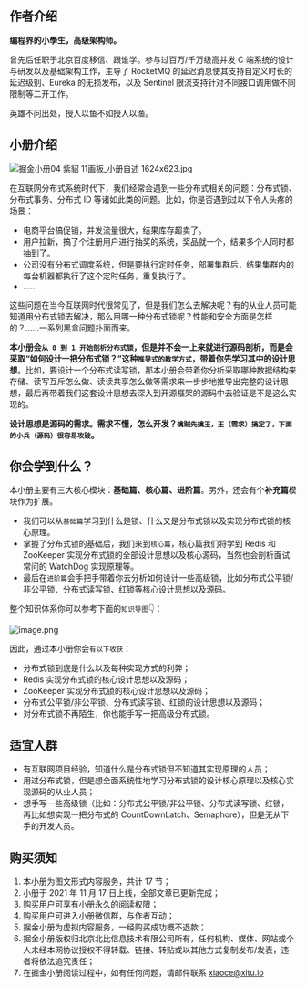 ## 作者介绍

**编程界的小學生，高级架构师。**

曾先后任职于北京百度移信、跟谁学。参与过百万/千万级高并发 C 端系统的设计与研发以及基础架构工作，主导了 RocketMQ 的延迟消息使其支持自定义时长的延迟级别、Eureka 的无损发布，以及 Sentinel 限流支持针对不同接口调用做不同限制等二开工作。

英雄不问出处，授人以鱼不如授人以渔。

## 小册介绍

![掘金小册04 紫貂 11画板_小册自述 1624x623.jpg](https://p1-juejin.byteimg.com/tos-cn-i-k3u1fbpfcp/fd4c0ecfbe704df6b05b3edbc76a5389~tplv-k3u1fbpfcp-jj-mark:1600:0:0:0:q75.image#?w=1625&h=624&s=231804&e=jpg&b=ffffff)

在互联网分布式系统时代下，我们经常会遇到一些分布式相关的问题：分布式锁、分布式事务、分布式 ID 等诸如此类的问题。比如，你是否遇到过以下令人头疼的场景：

* 电商平台搞促销，并发流量很大，结果库存超卖了。
* 用户拉新，搞了个注册用户进行抽奖的系统，奖品就一个，结果多个人同时都抽到了。
* 公司没有分布式调度系统，但是要执行定时任务，部署集群后，结果集群内的每台机器都执行了这个定时任务，重复执行了。
* ……

这些问题在当今互联网时代很常见了，但是我们怎么去解决呢？有的从业人员可能知道用分布式锁去解决，那么用哪一种分布式锁呢？性能和安全方面是怎样的？……一系列黑盒问题扑面而来。

**本小册会`从 0 到 1 开始剖析分布式锁`，但是并不会一上来就进行源码剖析，而是会采取“如何设计一把分布式锁？”这种`推导式的教学方式`，带着你先学习其中的设计思想**。比如，要设计一个分布式读写锁，那本小册会带着你分析采取哪种数据结构来存储、读写互斥怎么做、读读共享怎么做等需求来一步步地推导出完整的设计思想，最后再带着我们这套设计思想去深入到开源框架的源码中去验证是不是这么实现的。

**设计思想是源码的需求。需求不懂，怎么开发？`擒贼先擒王，王（需求）搞定了，下面的小兵（源码）很容易攻破`。**

## 你会学到什么？

本小册主要有三大核心模块：**基础篇、核心篇、进阶篇**。另外，还会有个**补充篇**模块作为扩展。

* 我们可以从`基础篇`学习到什么是锁、什么又是分布式锁以及实现分布式锁的核心原理。
* 掌握了分布式锁的基础后，我们来到`核心篇`，核心篇我们将学到 Redis 和 ZooKeeper 实现分布式锁的全部设计思想以及核心源码，当然也会剖析面试常问的 WatchDog 实现原理等。
* 最后在`进阶篇`会手把手带着你去分析如何设计一些高级锁，比如分布式公平锁/非公平锁、分布式读写锁、红锁等核心设计思想以及源码。

整个知识体系你可以参考下面的`知识导图`👇：

![image.png](https://p3-juejin.byteimg.com/tos-cn-i-k3u1fbpfcp/97a8fd95252744439094f49b5058a7f6~tplv-k3u1fbpfcp-jj-mark:1600:0:0:0:q75.image#?w=889&h=784&s=109310&e=png&b=fafafa)

因此，通过本小册你会`有以下收获`：

* 分布式锁到底是什么以及每种实现方式的利弊；
* Redis 实现分布式锁的核心设计思想以及源码；
* ZooKeeper 实现分布式锁的核心设计思想以及源码；
* 分布式公平锁/非公平锁、分布式读写锁、红锁的设计思想以及源码；
* 对分布式锁不再陌生，你也能手写一把高级分布式锁。

## 适宜人群

* 有互联网项目经验，知道什么是分布式锁但不知道其实现原理的人员；
* 用过分布式锁，但是想全面系统性地学习分布式锁的设计核心原理以及核心实现源码的从业人员；
* 想手写一些高级锁（比如：分布式公平锁/非公平锁、分布式读写锁、红锁，再比如想实现一把分布式的 CountDownLatch、Semaphore），但是无从下手的开发人员。

## 购买须知

1. 本小册为图文形式内容服务，共计 17 节；
2. 小册于 2021 年 11 月 17 日上线，全部文章已更新完成；
3. 购买用户可享有小册永久的阅读权限；
4. 购买用户可进入小册微信群，与作者互动；
5. 掘金小册为虚拟内容服务，一经购买成功概不退款；
6. 掘金小册版权归北京北比信息技术有限公司所有，任何机构、媒体、网站或个人未经本网协议授权不得转载、链接、转贴或以其他方式复制发布/发表，违者将依法追究责任；
7. 在掘金小册阅读过程中，如有任何问题，请邮件联系 [xiaoce@xitu.io](mailto:xiaoce@xitu.io "mailto:xiaoce@xitu.io")